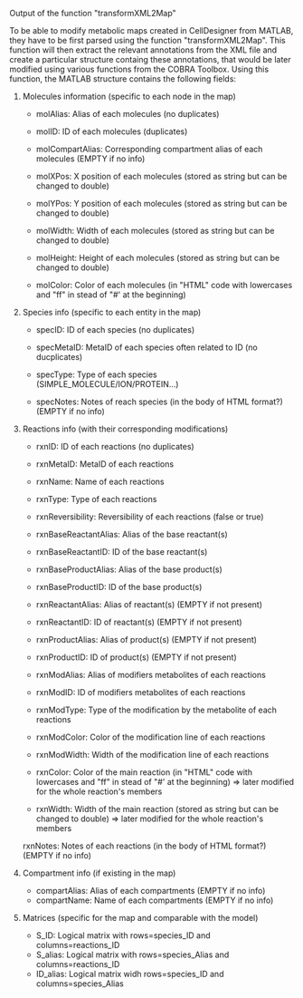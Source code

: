 Output of the function "transformXML2Map"

To be able to modify metabolic maps created in CellDesigner from MATLAB,
they have to be first parsed using the function "transformXML2Map".
This function will then extract the relevant annotations from the XML file
and create a particular structure containg these annotations, that would
be later modified using various functions from the COBRA Toolbox.
Using this function, the MATLAB structure contains the following fields:

1.  Molecules information (specific to each node in the map)

    - molAlias:               Alias of each molecules (no duplicates)

    - molID:                  ID of each molecules (duplicates)

    - molCompartAlias:        Corresponding compartment alias of each
                          molecules (EMPTY if no info)

    - molXPos:                X position of each molecules (stored as
                          string but can be changed to double)

    - molYPos:                Y position of each molecules (stored as
                          string but can be changed to double)

    - molWidth:               Width of each molecules (stored as string
                          but can be changed to double)

    - molHeight:              Height of each molecules (stored as string
                          but can be changed to double)

    - molColor:               Color of each molecules (in "HTML" code
                          with lowercases and "ff" in stead of "#' at
                          the beginning)

2.  Species info (specific to each entity in the map)

    - specID:                 ID of each species (no duplicates)

    - specMetaID:             MetaID of each species often related to
                          ID (no ducplicates)

    - specType:               Type of each species
                          (SIMPLE_MOLECULE/ION/PROTEIN...)

    - specNotes:              Notes of reach species (in the body of HTML
                          format?) (EMPTY if no info)

3.  Reactions info (with their corresponding modifications)

    - rxnID:                  ID of each reactions (no duplicates)

    - rxnMetaID:              MetaID of each reactions

    - rxnName:                Name of each reactions

    - rxnType:                Type of each reactions

    - rxnReversibility:       Reversibility of each reactions (false or
                          true)

    - rxnBaseReactantAlias:   Alias of the base reactant(s)

    - rxnBaseReactantID:      ID of the base reactant(s)

    - rxnBaseProductAlias:    Alias of the base product(s)

    - rxnBaseProductID:       ID of the base product(s)

    - rxnReactantAlias:       Alias of reactant(s) (EMPTY if not present)

    - rxnReactantID:          ID of reactant(s) (EMPTY if not present)

    - rxnProductAlias:        Alias of product(s) (EMPTY if not present)

    - rxnProductID:           ID of product(s) (EMPTY if not present)

    - rxnModAlias:            Alias of modifiers metabolites of each
                          reactions

    - rxnModID:               ID of modifiers metabolites of each
                          reactions

    - rxnModType:             Type of the modification by the metabolite
                          of each reactions

    - rxnModColor:            Color of the modification line of each
                          reactions

    - rxnModWidth:            Width of the modification line of each
                          reactions

    - rxnColor:               Color of the main reaction (in "HTML" code
                          with lowercases and "ff" in stead of "#' at
                          the beginning) => later modified for the
                          whole reaction's members

    - rxnWidth:               Width of the main reaction (stored as
                          string but can be changed to double)
                          => later modified for the whole reaction's
                          members

	rxnNotes:               Notes of each reactions (in the body of
	                        HTML format?) (EMPTY if no info)

4.  Compartment info (if existing in the map)

    - compartAlias:           Alias of each compartments
                          (EMPTY if no info)
    - compartName:            Name of each compartments
                          (EMPTY if no info)

5.  Matrices (specific for the map and comparable with the model)

    - S_ID:                   Logical matrix with rows=species_ID and
                          columns=reactions_ID
    - S_alias:                Logical matrix with rows=species_Alias and
                          columns=reactions_ID
    - ID_alias:               Logical matrix widh rows=species_ID and
                          columns=species_Alias
